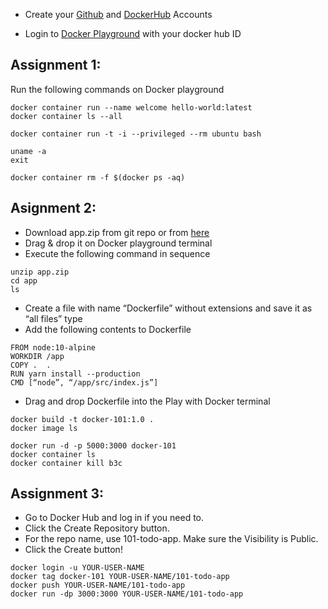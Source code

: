 - Create your [Github](https://github.com/) and [DockerHub](https://hub.docker.com/) Accounts

- Login to [Docker Playground](https://labs.play-with-docker.com/) with your docker hub ID

## Assignment 1:

Run the following commands on Docker playground

```
docker container run --name welcome hello-world:latest
docker container ls --all
```

```
docker container run -t -i --privileged --rm ubuntu bash
```

```
uname -a
exit
```

```
docker container rm -f $(docker ps -aq)
```

## Asignment 2:

- Download app.zip from git repo or from [here](https://github.com/IBMDevConnect/docker101/raw/main/app.zip)
- Drag & drop it on Docker playground terminal
- Execute the following command in sequence

```
unzip app.zip
cd app
ls
```

- Create a file with name “Dockerfile” without extensions and save it as “all files” type
- Add the following contents to Dockerfile

```
FROM node:10-alpine
WORKDIR /app
COPY .  .
RUN yarn install --production
CMD [“node”, “/app/src/index.js”]

```

- Drag and drop Dockerfile into the Play with Docker terminal

```
docker build -t docker-101:1.0 .
docker image ls
```

```
docker run -d -p 5000:3000 docker-101
docker container ls
docker container kill b3c
```
## Assignment 3:
- Go to Docker Hub and log in if you need to.
- Click the Create Repository button.
- For the repo name, use 101-todo-app. Make sure the Visibility is Public.
- Click the Create button!

```
docker login -u YOUR-USER-NAME
docker tag docker-101 YOUR-USER-NAME/101-todo-app
docker push YOUR-USER-NAME/101-todo-app
docker run -dp 3000:3000 YOUR-USER-NAME/101-todo-app
```
